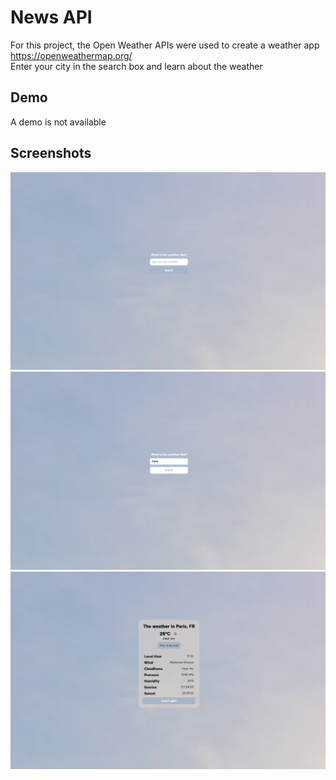 # News API

For this project, the Open Weather APIs were used to create a weather app https://openweathermap.org/ <br>
Enter your city in the search box and learn about the weather

## Demo

A demo is not available

## Screenshots

![App Screenshot](./assets/img/Bildschirmfoto1.png)
![App Screenshot](./assets/img/Bildschirmfoto2.png)
![App Screenshot](./assets/img/Bildschirmfoto3.png)
